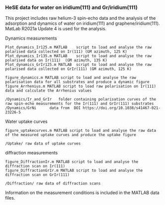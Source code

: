 ### HeSE data for water on iridium(111) and Gr/iridium(111)
This project includes raw helium-3 spin-echo data and the analysis of the adsorption and dynamics of water on iridium(111) and graphene/iridium(111). MatLab R2021a Update 4 is used for the analysis. 


Dynamics measurements

	Plot_dynamics_Ir125.m MATLAB 	script to load and analyse the raw polarised data collected on Ir(111) (GM azimuth, 125 K)
	Plot_dynamics_Ir135.m MATLAB 	script to load and analyse the raw polarised data on Ir(111)  (GM azimuth, 135 K)
	Plot_dynamics_GrIr125.m MATLAB 	script to load and analyse the raw polarised data collected on GrIr(111) (GM azimuth, 125 K)
  
	figure_dynamics.m MATLAB script to load and analyse the raw polarisation data for all substrates and produce a dynamic figure 
	figure_Arrhenius.m MATLAB script to load raw polarisation on Ir(111) data and calculate the Arrhenius values
	
	/Dynamics/Ir_and_GrIr	folder containing polarisation curves of the raw spin-echo measurements for the Ir(111) and GrIr(111) substrates
	/Dynamics/GrNi		data from  DOI https://doi.org/10.1038/s41467-021-23226-5

    
    
Water uptake curves
	
	figure_uptakecurves.m MATLAB script to load and analyse the raw data of the measured uptake curves and produce the uptake figure
	
	/Uptake/ raw data of uptake curves 


diffraction measurements 

	figure_DiffractionIr.m MATLAB script to load and analyse the diffraction scan on Ir(111) 
	figure_DiffractionGrIr.m MATLAB script to load and analyse the diffraction scan on GrIr(111) 
	
	/Diffraction/ raw data of diffraction scans


Information on the measurement conditions is included in the MATLAB data files. 
